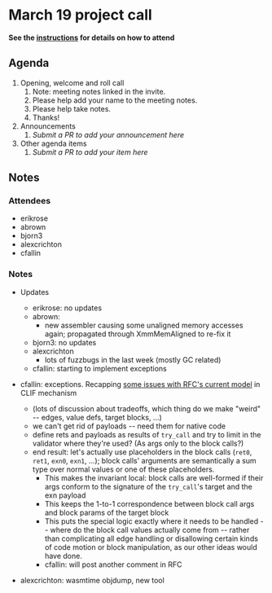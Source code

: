 # March 19 project call

**See the [instructions](../README.md) for details on how to attend**

## Agenda
1. Opening, welcome and roll call
    1. Note: meeting notes linked in the invite.
    1. Please help add your name to the meeting notes.
    1. Please help take notes.
    1. Thanks!
1. Announcements
    1. _Submit a PR to add your announcement here_
1. Other agenda items
    1. _Submit a PR to add your item here_

## Notes

### Attendees

- erikrose
- abrown
- bjorn3
- alexcrichton
- cfallin

### Notes

- Updates
  - erikrose: no updates
  - abrown:
    - new assembler causing some unaligned memory accesses again; propagated
      through XmmMemAligned to re-fix it
  - bjorn3: no updates
  - alexcrichton
    - lots of fuzzbugs in the last week (mostly GC related)
  - cfallin: starting to implement exceptions

- cfallin: exceptions. Recapping [some issues with RFC's current
  model](https://github.com/bytecodealliance/rfcs/pull/36#issuecomment-2735268674)
  in CLIF mechanism
  - (lots of discussion about tradeoffs, which thing do we make "weird" --
    edges, value defs, target blocks, ...)
  - we can't get rid of payloads -- need them for native code
  - define rets and payloads as results of `try_call` and try to limit in the
    validator where they're used? (As args only to the block calls?)
  - end result: let's actually use placeholders in the block calls (`ret0`,
    `ret1`, `exn0`, `exn1`, ...); block calls' arguments are semantically a sum
    type over normal values or one of these placeholders.
    - This makes the invariant local: block calls are well-formed if their args
      conform to the signature of the `try_call`'s target and the exn payload
    - This keeps the 1-to-1 correspondence between block call args and block
      params of the target block
    - This puts the special logic exactly where it needs to be handled -- where
      do the block call values actually come from -- rather than complicating
      all edge handling or disallowing certain kinds of code motion or
      block manipulation, as our other ideas would have done.
    - cfallin: will post another comment in RFC


- alexcrichton: wasmtime objdump, new tool

